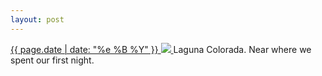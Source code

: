 ```yaml
---
layout: post
---
```


<p>
  <a href="/151">
    <time>{{ page.date | date: "%e %B %Y" }}</time>
    <img src="https://s3.amazonaws.com/life.aaronjgreenberg.com/151.jpg">
  </a>
  Laguna Colorada. Near where we spent our first night.
</p>
